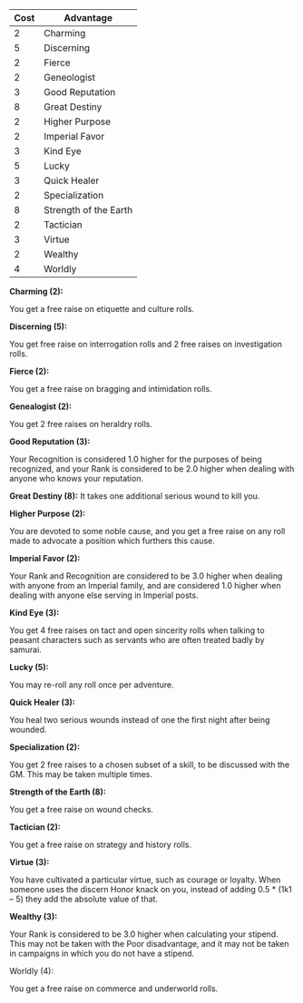 
| Cost | Advantage |
| ---- | --------- |
| 2 | Charming |
| 5 | Discerning |
| 2 | Fierce |
| 2 | Geneologist |
| 3 | Good Reputation |
| 8 | Great Destiny |
| 2 | Higher Purpose |
| 2 | Imperial Favor |
| 3 | Kind Eye |
| 5 | Lucky |
| 3 | Quick Healer |
| 2 | Specialization |
| 8 | Strength of the Earth |
| 2 | Tactician |
| 3 | Virtue |
| 2 | Wealthy |
| 4 | Worldly |


**Charming (2):**

You get a free raise on etiquette and culture rolls.


**Discerning (5):**

You get free raise on interrogation rolls and 2 free raises on investigation rolls.


**Fierce (2):**

You get a free raise on bragging and intimidation rolls.


**Genealogist (2):**

You get 2 free raises on heraldry rolls.


**Good Reputation (3):**

Your Recognition is considered 1.0 higher for the purposes of being recognized, and your Rank is considered to be 2.0 higher when dealing with anyone who knows your reputation.


**Great Destiny (8):**
It takes one additional serious wound to kill you.


**Higher Purpose (2):**

You are devoted to some noble cause, and you get a free raise on any roll made to advocate a position which furthers this cause.


**Imperial Favor (2):**

Your Rank and Recognition are considered to be 3.0 higher when dealing with anyone from an Imperial family, and are considered 1.0 higher when dealing with anyone else serving in Imperial posts.


**Kind Eye (3):**

You get 4 free raises on tact and open sincerity rolls when talking to peasant characters such as servants who are often treated badly by samurai.


**Lucky (5):**

You may re-roll any roll once per adventure.


**Quick Healer (3):**

You heal two serious wounds instead of one the first night after being wounded.


**Specialization (2):**

You get 2 free raises to a chosen subset of a skill, to be discussed with the GM.  This may be taken multiple times.


**Strength of the Earth (8):**

You get a free raise on wound checks.


**Tactician (2):**

You get a free raise on strategy and history rolls.


**Virtue (3):**

You have cultivated a particular virtue, such as courage or loyalty.  When someone uses the discern Honor knack on you, instead of adding 0.5 * (1k1 – 5) they add the absolute value of that.


**Wealthy (3):**

Your Rank is considered to be 3.0 higher when calculating your stipend.  This may not be taken with the Poor disadvantage, and it may not be taken in campaigns in which you do not have a stipend.


Worldly (4): 

You get a free raise on commerce and underworld rolls.
